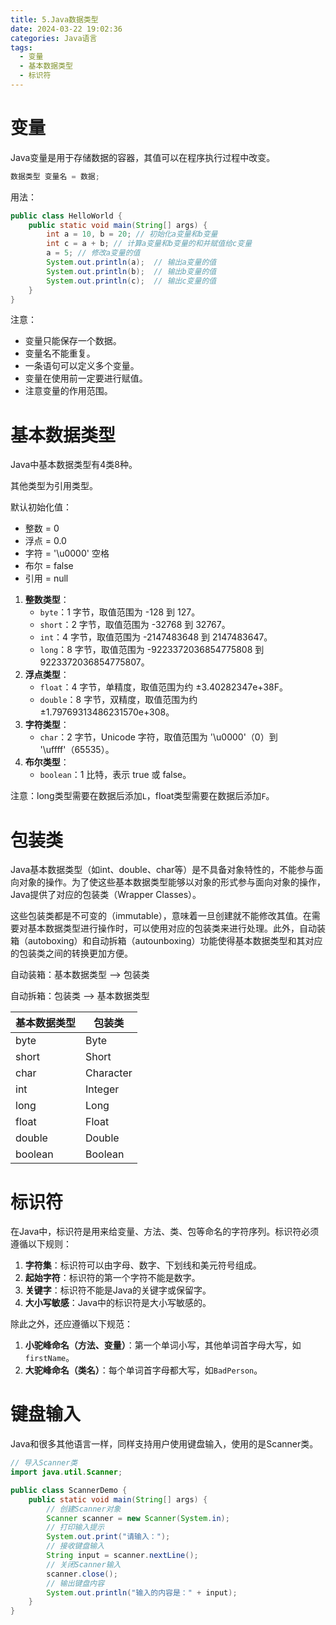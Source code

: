 ```yaml
---
title: 5.Java数据类型
date: 2024-03-22 19:02:36
categories: Java语言
tags: 
  - 变量
  - 基本数据类型
  - 标识符
---
```


# 变量

Java变量是用于存储数据的容器，其值可以在程序执行过程中改变。

```java
数据类型 变量名 = 数据;
```

用法：

```java
public class HelloWorld {
    public static void main(String[] args) {
        int a = 10, b = 20; // 初始化a变量和b变量
        int c = a + b; // 计算a变量和b变量的和并赋值给c变量
        a = 5; // 修改a变量的值
        System.out.println(a);  // 输出a变量的值
        System.out.println(b);  // 输出b变量的值
        System.out.println(c);  // 输出c变量的值
    }
}
```

注意：

* 变量只能保存一个数据。
* 变量名不能重复。
* 一条语句可以定义多个变量。
* 变量在使用前一定要进行赋值。
* 注意变量的作用范围。

# 基本数据类型

Java中基本数据类型有4类8种。

其他类型为引用类型。

默认初始化值：

* 整数 = 0
* 浮点 = 0.0
* 字符 = '\u0000' 空格
* 布尔 = false
* 引用 = null

1. **整数类型**：
   - `byte`：1 字节，取值范围为 -128 到 127。
   - `short`：2 字节，取值范围为 -32768 到 32767。
   - `int`：4 字节，取值范围为 -2147483648 到 2147483647。
   - `long`：8 字节，取值范围为 -9223372036854775808 到 9223372036854775807。
2. **浮点类型**：
   - `float`：4 字节，单精度，取值范围为约 ±3.40282347e+38F。
   - `double`：8 字节，双精度，取值范围为约 ±1.79769313486231570e+308。
3. **字符类型**：
   - `char`：2 字节，Unicode 字符，取值范围为 '\u0000'（0）到 '\uffff'（65535）。
4. **布尔类型**：
   - `boolean`：1 比特，表示 true 或 false。

注意：long类型需要在数据后添加`L`，float类型需要在数据后添加`F`。

# 包装类

Java基本数据类型（如int、double、char等）是不具备对象特性的，不能参与面向对象的操作。为了使这些基本数据类型能够以对象的形式参与面向对象的操作，Java提供了对应的包装类（Wrapper Classes）。

这些包装类都是不可变的（immutable），意味着一旦创建就不能修改其值。在需要对基本数据类型进行操作时，可以使用对应的包装类来进行处理。此外，自动装箱（autoboxing）和自动拆箱（autounboxing）功能使得基本数据类型和其对应的包装类之间的转换更加方便。

自动装箱：基本数据类型 ——> 包装类

自动拆箱：包装类 ——> 基本数据类型

| 基本数据类型 | 包装类    |
| ------------ | --------- |
| byte         | Byte      |
| short        | Short     |
| char         | Character |
| int          | Integer   |
| long         | Long      |
| float        | Float     |
| double       | Double    |
| boolean      | Boolean   |

# 标识符

在Java中，标识符是用来给变量、方法、类、包等命名的字符序列。标识符必须遵循以下规则：

1. **字符集**：标识符可以由字母、数字、下划线和美元符号组成。
2. **起始字符**：标识符的第一个字符不能是数字。
3. **关键字**：标识符不能是Java的关键字或保留字。
4. **大小写敏感**：Java中的标识符是大小写敏感的。

除此之外，还应遵循以下规范：

1. **小驼峰命名（方法、变量）**：第一个单词小写，其他单词首字母大写，如`firstName`。
2. **大驼峰命名（类名）**：每个单词首字母都大写，如`BadPerson`。

# 键盘输入

Java和很多其他语言一样，同样支持用户使用键盘输入，使用的是Scanner类。

```java
// 导入Scanner类
import java.util.Scanner;

public class ScannerDemo {
    public static void main(String[] args) {
        // 创建Scanner对象
        Scanner scanner = new Scanner(System.in);
        // 打印输入提示
        System.out.print("请输入：");
        // 接收键盘输入
        String input = scanner.nextLine();
        // 关闭Scanner输入
        scanner.close();
        // 输出键盘内容
        System.out.println("输入的内容是：" + input);
    }
}
```

